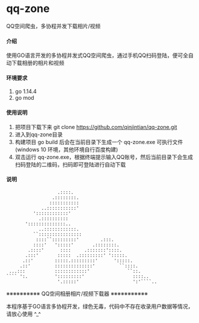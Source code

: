 # qq-zone
QQ空间爬虫，多协程并发下载相片/视频

#### 介绍
使用GO语言开发的多协程并发式QQ空间爬虫，通过手机QQ扫码登陆，便可全自动下载相册的相片和视频

#### 环境要求
1. go 1.14.4
2. go mod

#### 使用说明

1. 把项目下载下来 git clone https://github.com/qinjintian/qq-zone.git
2. 进入到qq-zone目录
3. 构建项目 go build 后会在当前目录下生成一个 qq-zone.exe 可执行文件(windows 10 环境，其他环境自行百度构建)
4. 双击运行 qq-zone.exe，根据终端提示输入QQ账号，然后当前目录下会生成扫码登陆的二维码，扫码即可登陆进行自动下载

#### 说明

	                   .::::.
	                 .::::::::.
	                :::::::::::
	             ..:::::::::::'
	          '::::::::::::'
	            .::::::::::
	       '::::::::::::::..
	            ..::::::::::::.
	          ``::::::::::::::::
	           ::::``:::::::::'        .:::.
	          ::::'   ':::::'       .::::::::.
	        .::::'      ::::     .:::::::'::::.
	       .:::'       :::::  .:::::::::' ':::::.
	      .::'        :::::.:::::::::'      ':::::.
	     .::'         ::::::::::::::'         ``::::.
	 ...:::           ::::::::::::'              ``::.
	```` ':.          ':::::::::'                  ::::..
	                   '.:::::'                    ':'````..

※※※※※※※※※※ QQ空间相册相片/视频下载器 ※※※※※※※※※※※

本程序基于GO语言多协程开发，绿色无毒，代码中不存在收录用户数据等情况，请放心使用 ^_^